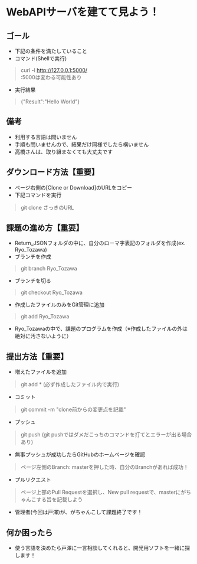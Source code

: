 # WebAPIサーバを建てて見よう！  
## ゴール
- 下記の条件を満たしていること  
- コマンド(Shellで実行)
> curl -l  http://127.0.0.1:5000/  
> :5000は変わる可能性あり
- 実行結果  
> {"Result":"Hello World"}  

## 備考
- 利用する言語は問いません
- 手順も問いませんので、結果だけ同様でしたら構いません
- 高橋さんは、取り組まなくても大丈夫です

## ダウンロード方法【重要】  
- ページ右側の[Clone or Download]のURLをコピー
- 下記コマンドを実行
> git clone さっきのURL

## 課題の進め方【重要】
- Return_JSONフォルダの中に、自分のローマ字表記のフォルダを作成(ex. Ryo_Tozawa)
- ブランチを作成
> git branch Ryo_Tozawa
- ブランチを切る
> git checkout Ryo_Tozawa
- 作成したファイルのみをGit管理に追加
> git add Ryo_Tozawa
- Ryo_Tozawaの中で、課題のプログラムを作成（※作成したファイルの外は絶対に汚さないように）

## 提出方法【重要】
- 増えたファイルを追加
> git add * (必ず作成したファイル内で実行)
- コミット
> git commit -m "clone前からの変更点を記載"
- プッシュ
> git push (git pushではダメだこっちのコマンドを打てとエラーが出る場合あり)
- 無事プッシュが成功したらGitHubのホームページを確認
> ページ左側のBranch: masterを押した時、自分のBranchがあれば成功！
- プルリクエスト
> ページ上部のPull Requestを選択し、New pull requestで、masterにがちゃんこする旨を記載しよう
- 管理者(今回は戸澤)が、がちゃんこして課題終了です！

## 何か困ったら
- 使う言語を決めたら戸澤に一言相談してくれると、開発用ソフトを一緒に探します！